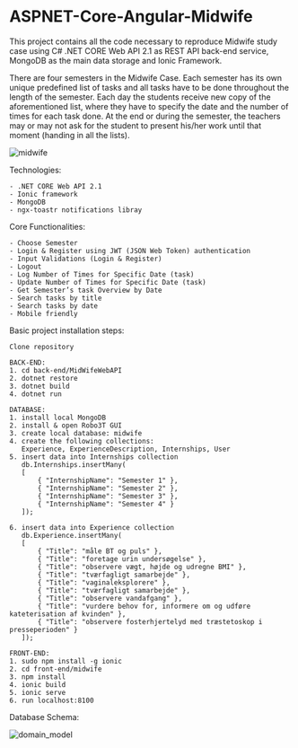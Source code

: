 # ASPNET-Core-Angular-Midwife

This project contains all the code necessary to reproduce Midwife study case using C# .NET CORE Web API 2.1 as REST API back-end service, MongoDB as the main data storage and Ionic Framework.

There are four semesters in the Midwife Case. Each semester has its own unique predefined list of tasks and all tasks have to be done throughout the length of the semester.
Each day the students receive new copy of the aforementioned list, where they have to specify the date and the number of times for each task done.
At the end or during the semester, the teachers may or may not ask for the student to present his/her work
until that moment (handing in all the lists).

![midwife](https://user-images.githubusercontent.com/11573356/64814062-0adaae80-d5a3-11e9-92c8-ef1d57dc85d6.gif)

Technologies:
```
- .NET CORE Web API 2.1
- Ionic framework
- MongoDB
- ngx-toastr notifications libray
```

Core Functionalities:
```
- Choose Semester
- Login & Register using JWT (JSON Web Token) authentication
- Input Validations (Login & Register)
- Logout
- Log Number of Times for Specific Date (task)
- Update Number of Times for Specific Date (task)
- Get Semester’s task Overview by Date
- Search tasks by title
- Search tasks by date
- Mobile friendly
```

Basic project installation steps:
```
Clone repository

BACK-END:
1. cd back-end/MidWifeWebAPI
2. dotnet restore
3. dotnet build
4. dotnet run

DATABASE:
1. install local MongoDB
2. install & open Robo3T GUI
3. create local database: midwife
4. create the following collections:
   Experience, ExperienceDescription, Internships, User
5. insert data into Internships collection
   db.Internships.insertMany(
   [
       { "InternshipName": "Semester 1" },
       { "InternshipName": "Semester 2" },
       { "InternshipName": "Semester 3" },
       { "InternshipName": "Semester 4" }
   ]);

6. insert data into Experience collection
   db.Experience.insertMany(
   [
       { "Title": "måle BT og puls" },
       { "Title": "foretage urin undersøgelse" },
       { "Title": "observere vægt, højde og udregne BMI" },
       { "Title": "tværfagligt samarbejde" },
       { "Title": "vaginaleksplorere" },
       { "Title": "tværfagligt samarbejde" },
       { "Title": "observere vandafgang" },
       { "Title": "vurdere behov for, informere om og udføre kateterisation af kvinden" },
       { "Title": "observere fosterhjertelyd med træstetoskop i presseperioden" }
   ]);

FRONT-END:
1. sudo npm install -g ionic
2. cd front-end/midwife
3. npm install
4. ionic build
5. ionic serve
6. run localhost:8100
```

Database Schema:

![domain_model](https://user-images.githubusercontent.com/11573356/64814121-280f7d00-d5a3-11e9-9de9-ec23ad9d2021.png)
